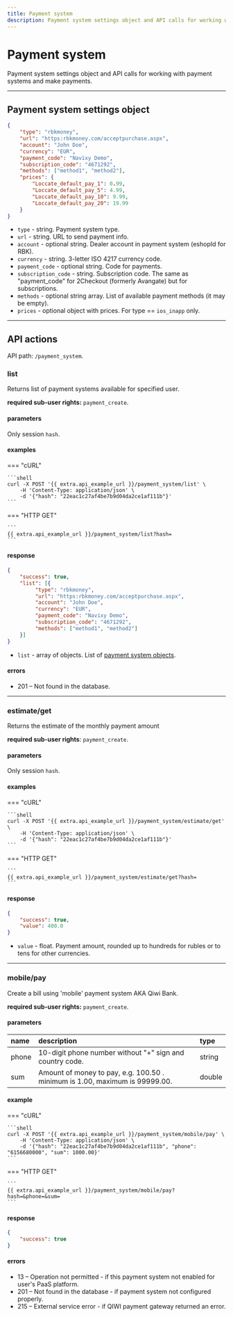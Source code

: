 ```yaml
---
title: Payment system
description: Payment system settings object and API calls for working with payment systems and make payments.
---
```


# Payment system

Payment system settings object and API calls for working with payment systems and make payments.

<hr>

## Payment system settings object

```json
{
    "type": "rbkmoney",
    "url": "https:rbkmoney.com/acceptpurchase.aspx",
    "account": "John Doe",
    "currency": "EUR",
    "payment_code": "Navixy Demo",
    "subscription_code": "4671292",
    "methods": ["method1", "method2"],
    "prices": {
        "Loccate_default_pay_1": 0.99,
        "Loccate_default_pay_5": 4.99,
        "Loccate_default_pay_10": 9.99,
        "Loccate_default_pay_20": 19.99
    }
}
```

* `type` - string. Payment system type.
* `url` - string. URL to send payment info.
* `account` - optional string. Dealer account in payment system (eshopId for RBK).
* `currency` - string. 3-letter ISO 4217 currency code.
* `payment_code` - optional string. Code for payments.
* `subscription_code` - string. Subscription code. The same as "payment_code" for 2Checkout (formerly Avangate) but for subscriptions.
* `methods` - optional string array. List of available payment methods (it may be empty).
* `prices` - optional object with prices. For type == `ios_inapp` only.

<hr>

## API actions

API path: `/payment_system`.

### list

Returns list of payment systems available for specified user.

**required sub-user rights:** `payment_create`.

#### parameters

Only session `hash`.

#### examples

=== "cURL"

    ```shell
    curl -X POST '{{ extra.api_example_url }}/payment_system/list' \
        -H 'Content-Type: application/json' \ 
        -d '{"hash": "22eac1c27af4be7b9d04da2ce1af111b"}'
    ```

=== "HTTP GET"

    ```
    {{ extra.api_example_url }}/payment_system/list?hash=
    ```

#### response

```json
{
    "success": true,
    "list": [{
         "type": "rbkmoney",
         "url": "https:rbkmoney.com/acceptpurchase.aspx",
         "account": "John Doe",
         "currency": "EUR",
         "payment_code": "Navixy Demo",
         "subscription_code": "4671292",
         "methods": ["method1", "method2"]
    }]
}
```

* `list` - array of objects. List of [payment system objects](#payment-system-settings-object).

#### errors

* 201 – Not found in the database.

<hr>

### estimate/get

Returns the estimate of the monthly payment amount

**required sub-user rights**: `payment_create`.

#### parameters

Only session `hash`.

#### examples

=== "cURL"

    ```shell
    curl -X POST '{{ extra.api_example_url }}/payment_system/estimate/get' \
        -H 'Content-Type: application/json' \ 
        -d '{"hash": "22eac1c27af4be7b9d04da2ce1af111b"}'
    ```

=== "HTTP GET"

    ```
    {{ extra.api_example_url }}/payment_system/estimate/get?hash=
    ```

#### response

```json
{
    "success": true,
    "value": 400.0
}
```

* `value` - float. Payment amount, rounded up to hundreds for rubles or to tens for other currencies.

<hr>

### mobile/pay

Create a bill using 'mobile' payment system AKA Qiwi Bank.

**required sub-user rights:** `payment_create`.

#### parameters

| name | description | type|
| :------ | :------ | :----- |
| phone | 10-digit phone number without "+" sign and country code. | string |
| sum | Amount of money to pay, e.g. 100.50 . minimum is 1.00, maximum is 99999.00. | double |

#### example

=== "cURL"

    ```shell
    curl -X POST '{{ extra.api_example_url }}/payment_system/mobile/pay' \
        -H 'Content-Type: application/json' \ 
        -d '{"hash": "22eac1c27af4be7b9d04da2ce1af111b", "phone": "6156680000", "sum": 1000.00}'
    ```

=== "HTTP GET"

    ```
    {{ extra.api_example_url }}/payment_system/mobile/pay?hash=&phone=&sum=
    ```

#### response

```json
{
    "success": true
}
```

#### errors

* 13 – Operation not permitted - if this payment system not enabled for user's PaaS platform.
* 201 – Not found in the database - if payment system not configured properly.
* 215 – External service error - if QIWI payment gateway returned an error.
